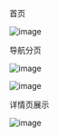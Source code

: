 首页

![image](https://user-images.githubusercontent.com/43785374/157791110-16644e31-ed87-4fcb-b14d-89e6ec4d3dbd.png)

导航分页

![image](https://user-images.githubusercontent.com/43785374/157791301-441a28d6-b815-4f62-8f60-9ed25dd8eee3.png)

![image](https://user-images.githubusercontent.com/43785374/157791345-3fe6fcee-bcc0-4ebc-ad0b-e2289441e783.png)


详情页展示

![image](https://user-images.githubusercontent.com/43785374/157791424-81b000f2-ad11-40d2-b83a-0484be3a8ec8.png)
